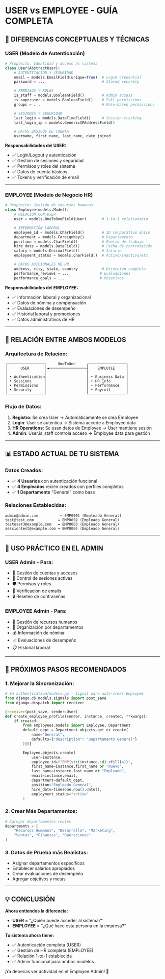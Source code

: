 # USER vs EMPLOYEE - GUÍA COMPLETA

## 🎯 **DIFERENCIAS CONCEPTUALES Y TÉCNICAS**

### **USER (Modelo de Autenticación)**

```python
# Propósito: Identidad y acceso al sistema
class User(AbstractUser):
    # AUTENTICACIÓN Y SEGURIDAD
    email = models.EmailField(unique=True)  # Login credential
    password = ...                          # Stored securely

    # PERMISOS Y ROLES
    is_staff = models.BooleanField()        # Admin access
    is_superuser = models.BooleanField()    # Full permissions
    groups = ...                            # Role-based permissions

    # SESIONES Y SEGURIDAD
    last_login = models.DateTimeField()     # Session tracking
    last_login_ip = models.GenericIPAddressField()

    # DATOS BÁSICOS DE CUENTA
    username, first_name, last_name, date_joined
```

**Responsabilidades del USER:**

- ✅ Login/Logout y autenticación
- ✅ Gestión de sesiones y seguridad
- ✅ Permisos y roles del sistema
- ✅ Datos de cuenta básicos
- ✅ Tokens y verificación de email

---

### **EMPLOYEE (Modelo de Negocio HR)**

```python
# Propósito: Gestión de recursos humanos
class Employee(models.Model):
    # RELACIÓN CON USER
    user = models.OneToOneField(User)       # 1-to-1 relationship

    # INFORMACIÓN LABORAL
    employee_id = models.CharField()        # ID corporativo único
    department = models.ForeignKey()        # Departamento
    position = models.CharField()           # Puesto de trabajo
    hire_date = models.DateField()          # Fecha de contratación
    salary = models.DecimalField()          # Salario
    employment_status = models.CharField()  # Activo/Inactivo/etc

    # DATOS ADICIONALES DE HR
    address, city, state, country           # Dirección completa
    performance_reviews = ...              # Evaluaciones
    performance_goals = ...                # Objetivos
```

**Responsabilidades del EMPLOYEE:**

- ✅ Información laboral y organizacional
- ✅ Datos de nómina y compensación
- ✅ Evaluaciones de desempeño
- ✅ Historial laboral y promociones
- ✅ Datos administrativos de HR

---

## 🔗 **RELACIÓN ENTRE AMBOS MODELOS**

### **Arquitectura de Relación:**

```
┌─────────────────┐     OneToOne     ┌─────────────────┐
│      USER       │◄─────────────────┤    EMPLOYEE     │
│                 │                  │                 │
│ • Authentication│                  │ • Business Data │
│ • Sessions      │                  │ • HR Info       │
│ • Permissions   │                  │ • Performance   │
│ • Security      │                  │ • Payroll       │
└─────────────────┘                  └─────────────────┘
```

### **Flujo de Datos:**

1. **Registro**: Se crea User → Automáticamente se crea Employee
2. **Login**: User se autentica → Sistema accede a Employee data
3. **HR Operations**: Se usan datos de Employee → User mantiene sesión
4. **Admin**: User.is_staff controla acceso → Employee data para gestión

---

## 📊 **ESTADO ACTUAL DE TU SISTEMA**

### **Datos Creados:**

- ✅ **4 Usuarios** con autenticación funcional
- ✅ **4 Empleados** recién creados con perfiles completos
- ✅ **1 Departamento** "General" como base

### **Relaciones Establecidas:**

```
admin@admin.com          ↔ EMP0001 (Empleado General)
test@test.com           ↔ EMP0002 (Empleado General)
testuser3@example.com   ↔ EMP0003 (Empleado General)
sessiontest@example.com ↔ EMP0004 (Empleado General)
```

---

## 🎯 **USO PRÁCTICO EN EL ADMIN**

### **USER Admin - Para:**

- 👥 Gestión de cuentas y accesos
- 🔐 Control de sesiones activas
- 🛡️ Permisos y roles
- 📧 Verificación de emails
- 🔒 Reseteo de contraseñas

### **EMPLOYEE Admin - Para:**

- 💼 Gestión de recursos humanos
- 🏢 Organización por departamentos
- 💰 Información de nómina
- 📈 Evaluaciones de desempeño
- 📋 Historial laboral

---

## 🚀 **PRÓXIMOS PASOS RECOMENDADOS**

### 1. **Mejorar la Sincronización:**

```python
# En authentication/models.py - Signal para auto-crear Employee
from django.db.models.signals import post_save
from django.dispatch import receiver

@receiver(post_save, sender=User)
def create_employee_profile(sender, instance, created, **kwargs):
    if created:
        from employees.models import Employee, Department
        default_dept = Department.objects.get_or_create(
            name="General",
            defaults={"description": "Departamento General"}
        )[0]

        Employee.objects.create(
            user=instance,
            employee_id=f"EMP{str(instance.id).zfill(4)}",
            first_name=instance.first_name or "Nuevo",
            last_name=instance.last_name or "Empleado",
            email=instance.email,
            department=default_dept,
            position="Empleado General",
            hire_date=timezone.now().date(),
            employment_status="active"
        )
```

### 2. **Crear Más Departamentos:**

```python
# Agregar departamentos reales
departments = [
    "Recursos Humanos", "Desarrollo", "Marketing",
    "Ventas", "Finanzas", "Operaciones"
]
```

### 3. **Datos de Prueba más Realistas:**

- Asignar departamentos específicos
- Establecer salarios apropiados
- Crear evaluaciones de desempeño
- Agregar objetivos y metas

---

## 💡 **CONCLUSIÓN**

**Ahora entiendes la diferencia:**

- **USER** = "¿Quién puede acceder al sistema?"
- **EMPLOYEE** = "¿Qué hace esta persona en la empresa?"

**Tu sistema ahora tiene:**

- ✅ Autenticación completa (USER)
- ✅ Gestión de HR completa (EMPLOYEE)
- ✅ Relación 1-to-1 establecida
- ✅ Admin funcional para ambos modelos

¡Ya deberías ver actividad en el Employee Admin! 🎉

